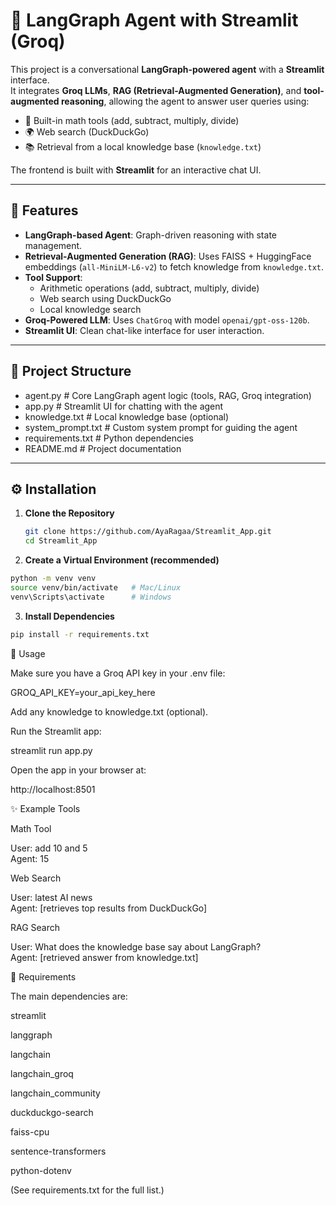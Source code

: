 # 🤖 LangGraph Agent with Streamlit (Groq)

This project is a conversational **LangGraph-powered agent** with a **Streamlit** interface.  
It integrates **Groq LLMs**, **RAG (Retrieval-Augmented Generation)**, and **tool-augmented reasoning**, allowing the agent to answer user queries using:

- 🔢 Built-in math tools (add, subtract, multiply, divide)
- 🌍 Web search (DuckDuckGo)
- 📚 Retrieval from a local knowledge base (`knowledge.txt`)

The frontend is built with **Streamlit** for an interactive chat UI.

---

## 🚀 Features
- **LangGraph-based Agent**: Graph-driven reasoning with state management.
- **Retrieval-Augmented Generation (RAG)**: Uses FAISS + HuggingFace embeddings (`all-MiniLM-L6-v2`) to fetch knowledge from `knowledge.txt`.
- **Tool Support**:
  - Arithmetic operations (add, subtract, multiply, divide)
  - Web search using DuckDuckGo
  - Local knowledge search
- **Groq-Powered LLM**: Uses `ChatGroq` with model `openai/gpt-oss-120b`.
- **Streamlit UI**: Clean chat-like interface for user interaction.

---

## 📂 Project Structure
- agent.py # Core LangGraph agent logic (tools, RAG, Groq integration)
- app.py # Streamlit UI for chatting with the agent
- knowledge.txt # Local knowledge base (optional)
- system_prompt.txt # Custom system prompt for guiding the agent
- requirements.txt # Python dependencies
- README.md # Project documentation


---

## ⚙️ Installation

1. **Clone the Repository**
   ```bash
   git clone https://github.com/AyaRagaa/Streamlit_App.git
   cd Streamlit_App
   ```


2. **Create a Virtual Environment (recommended)**
  ```bash
  python -m venv venv
  source venv/bin/activate   # Mac/Linux
  venv\Scripts\activate      # Windows
  ```

3. **Install Dependencies**
  ```bash
  pip install -r requirements.txt
  ```

🏃 Usage

Make sure you have a Groq API key in your .env file:

GROQ_API_KEY=your_api_key_here


Add any knowledge to knowledge.txt (optional).

Run the Streamlit app:

streamlit run app.py


Open the app in your browser at:

http://localhost:8501

✨ Example Tools

Math Tool

User: add 10 and 5  
Agent: 15


Web Search

User: latest AI news  
Agent: [retrieves top results from DuckDuckGo]


RAG Search

User: What does the knowledge base say about LangGraph?  
Agent: [retrieved answer from knowledge.txt]

📜 Requirements

The main dependencies are:

streamlit

langgraph

langchain

langchain_groq

langchain_community

duckduckgo-search

faiss-cpu

sentence-transformers

python-dotenv

(See requirements.txt for the full list.)



